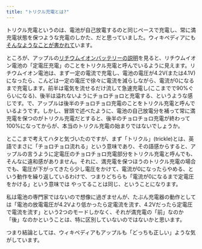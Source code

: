```yaml
---
title: "トリクル充電とは?"
---
```


トリクル充電というのは、電池が自己放電するのと同じペースで充電し、常に満充電状態を保つような充電のしかた、だと思っていました。ウィキペディアにも[そんなようなことが書かれて](http://ja.wikipedia.org/wiki/%E3%83%88%E3%83%AA%E3%82%AF%E3%83%AB%E5%85%85%E9%9B%BB)います。

ところが、アップルの[リチウムイオンバッテリーの説明](http://www.apple.com/jp/batteries/)を見ると、リチウムイオン電池の「定電圧充電」のことをトリクル充電と呼んでいるように見えます。リチウムイオン電池は、まず一定の電流で充電し、電池の電圧が4.2V(または4.1V)になったら、こんどは一定の電圧で徐々に電流を減らしながら、電流が0になるまで充電します。前半は電気を流せるだけ流して急速充電し(ここまでで90%ぐらいになる)、後半は溢れないようにチョロチョロと充電する、というような感じです。で、アップルは後半のチョロチョロ充電のことをトリクル充電と呼んでいるようです。しかし、冒頭で述べたように、電池の自己放電分を補って常に満充電を保つのがトリクル充電だとすると、後半のチョロチョロ充電が終わって100%になってからが、本当のトリクル充電の始まりではないでしょうか。

とここまで考えてハタと気づいたのですが、まず「トリクル」(trickle)とは、英語でまさに「チョロチョロ流れる」という意味であり、その語感からすると、アップルの言うように定電圧のチョロチョロ充電部分をトリクル充電と呼んでも、そんなに違和感がありません。それに、満充電を保つほうのトリクル充電の場合でも、電圧が下がってきたら少し電圧をかけて、電流が0になったらやめる、という動作を繰り返しているわけで、つまりどちらも「電流が0になるまで定電圧をかける」という意味では やってることは同じ、ということになります。

私は電池の専門家ではないので想像に過ぎませんが、たぶん充電器の動作としては「電池の放電電圧が4.2Vより低かったら定電流を流す、4.2Vだったら定電圧で電流を流す」という2つのモードしかなく、それが満充電の「前」なのか「後」なのかということは、特に区別していないのではないかと思います。

つまり結論としては、ウィキペディアもアップルも「どっちも正しい」ような気がしています。
